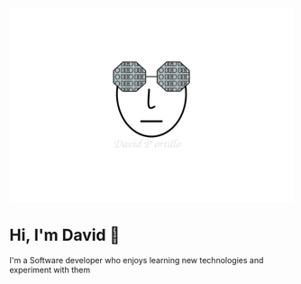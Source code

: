 
<img src="https://github.com/portijo/portijo/blob/master/assets/personal-logo-2.svg" width="100%" height="345">

<div>
  <h1>Hi, I'm David 👋</h1>
  I'm a Software developer who enjoys learning new technologies and experiment with them
</div>



<!--
**portijo/portijo** is a ✨ _special_ ✨ repository because its `README.md` (this file) appears on your GitHub profile.

Here are some ideas to get you started:

- 🔭 I’m currently working on ...
- 🌱 I’m currently learning ...
- 👯 I’m looking to collaborate on ...
- 🤔 I’m looking for help with ...
- 💬 Ask me about ...
- 📫 How to reach me: ...
- 😄 Pronouns: ...
- ⚡ Fun fact: ...
-->
